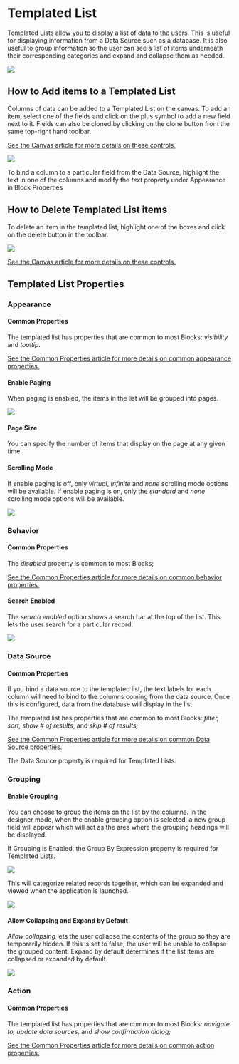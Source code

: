 # Templated List

Templated Lists allow you to display a list of data to the users. This is useful for displaying information from a Data Source such as a database. It is also useful to group information so the user can see a list of items underneath their corresponding categories and expand and collapse them as needed.

![](<../../.gitbook/assets/image (939).png>)

## How to Add items to a Templated List

Columns of data can be added to a Templated List on the canvas. To add an item, select one of the fields and click on the plus symbol to add a new field next to it. Fields can also be cloned by clicking on the clone button from the same top-right hand toolbar.&#x20;

<!-- unsupported tag removed -->
[See the Canvas article for more details on these controls.](../../concepts/application/canvas.md#block-toolbar)&#x20;
<!-- unsupported tag removed -->

![](../../.gitbook/assets/HORasD8Ebk.gif)

To bind a column to a particular field from the Data Source, highlight the text in one of the columns and modify the _text_ property under Appearance in Block Properties&#x20;

## How to Delete Templated List items&#x20;

To delete an item in the templated list, highlight one of the boxes and click on the delete button in the toolbar.

![](../../.gitbook/assets/RipAd5YPu5.gif)

<!-- unsupported tag removed -->
[See the Canvas article for more details on these controls.](../../concepts/application/canvas.md#block-toolbar)&#x20;
<!-- unsupported tag removed -->

## Templated List Properties

### Appearance

#### Common Properties&#x20;

The templated list has properties that are common to most Blocks: _visibility_ and _tooltip_.

[See the Common Properties article for more details on common appearance properties.](../common-properties.md#appearance)

#### Enable Paging

When paging is enabled, the items in the list will be grouped into pages.&#x20;

![](<../../.gitbook/assets/image (235).png>)

#### Page Size

You can specify the number of items that display on the page at any given time.

#### Scrolling Mode

If enable paging is off, only _virtual_, _infinite_ and _none_ scrolling mode options will be available. If enable paging is on, only the _standard_ and _none_ scrolling mode options will be available.

![](<../../.gitbook/assets/image (1836).png>)

### Behavior

#### Common Properties

The _disabled_ property is common to most Blocks;

[See the Common Properties article for more details on common behavior properties.](../common-properties.md#behavior)

#### Search Enabled

The _search enabled_ option shows a search bar at the top of the list. This lets the user search for a particular record.

![](<../../.gitbook/assets/image (1299).png>)

### Data Source

#### Common Properties

If you bind a data source to the templated list, the text labels for each column will need to bind to the columns coming from the data source. Once this is configured, data from the database will display in the list.&#x20;

The templated list has properties that are common to most Blocks: _filter, sort, show # of results_, and _skip # of results;_

[See the Common Properties article for more details on common Data Source properties.](../common-properties.md#data-source)

The Data Source property is required for Templated Lists.

### Grouping

#### Enable Grouping

You can choose to group the items on the list by the columns. In the designer mode, when the enable grouping option is selected, a new group field will appear which will act as the area where the grouping headings will be displayed.

If Grouping is Enabled, the Group By Expression property is required for Templated Lists.

![](<../../.gitbook/assets/image (1644).png>)

This will categorize related records together, which can be expanded and viewed when the application is launched.

![](<../../.gitbook/assets/image (625).png>)

#### Allow Collapsing and Expand by Default

_Allow collapsing_ lets the user collapse the contents of the group so they are temporarily hidden. If this is set to false, the user will be unable to collapse the grouped content. Expand by default determines if the list items are collapsed or expanded by default.

![](../../.gitbook/assets/Collapsing2.gif)

### Action

#### Common Properties

The templated list has properties that are common to most Blocks: _navigate to, update data sources,_ and _show confirmation dialog;_

[See the Common Properties article for more details on common action properties.](../common-properties.md#action)

